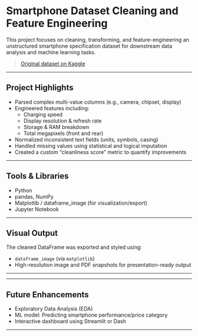# Smartphone Dataset Cleaning and Feature Engineering

This project focuses on cleaning, transforming, and feature-engineering an unstructured smartphone specification dataset for downstream data analysis and machine learning tasks.

> [Original dataset on Kaggle](https://www.kaggle.com/datasets/santoshgupta01/uncleaned-mobile-dataset)

---

## Project Highlights

- Parsed complex multi-value columns (e.g., camera, chipset, display)
- Engineered features including:
  - Charging speed
  - Display resolution & refresh rate
  - Storage & RAM breakdown
  - Total megapixels (front and rear)
- Normalized inconsistent text fields (units, symbols, casing)
- Handled missing values using statistical and logical imputation
- Created a custom “cleanliness score” metric to quantify improvements

---

## Tools & Libraries

- Python
- pandas, NumPy
- Matplotlib / dataframe_image (for visualization/export)
- Jupyter Notebook

---

## Visual Output

The cleaned DataFrame was exported and styled using:
- `dataframe_image` (via `matplotlib`)  
- High-resolution image and PDF snapshots for presentation-ready output

---


---

## Future Enhancements

- Exploratory Data Analysis (EDA)
- ML model: Predicting smartphone performance/price category
- Interactive dashboard using Streamlit or Dash

---


